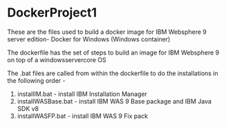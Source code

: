 # DockerProject1
These are the files used to build a docker image for IBM Websphere 9 server edition- Docker for Windows (Windows container)

The dockerfile has the set of steps to build an image for IBM Websphere 9 on top of a windowsservercore OS

The .bat files are called from within the dockerfile to do the installations in the following order -
1. installIM.bat - install IBM Installation Manager
2. installWASBase.bat - install IBM WAS 9 Base package and IBM Java SDK v8
3. installWASFP.bat - install IBM WAS 9 Fix pack
